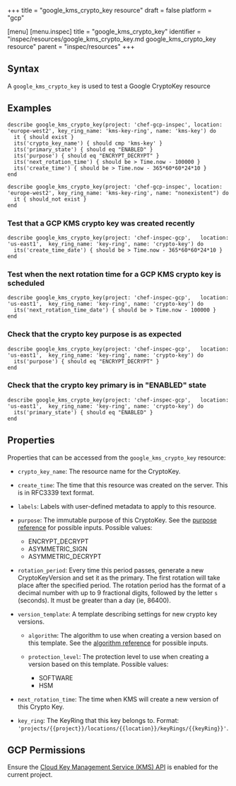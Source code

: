 +++
title = "google_kms_crypto_key resource"
draft = false
platform = "gcp"

[menu]
  [menu.inspec]
    title = "google_kms_crypto_key"
    identifier = "inspec/resources/google_kms_crypto_key.md google_kms_crypto_key resource"
    parent = "inspec/resources"
+++


## Syntax
A `google_kms_crypto_key` is used to test a Google CryptoKey resource

## Examples
```
describe google_kms_crypto_key(project: 'chef-gcp-inspec', location: 'europe-west2', key_ring_name: 'kms-key-ring', name: 'kms-key') do
  it { should exist }
  its('crypto_key_name') { should cmp 'kms-key' }
  its('primary_state') { should eq "ENABLED" }
  its('purpose') { should eq "ENCRYPT_DECRYPT" }
  its('next_rotation_time') { should be > Time.now - 100000 }
  its('create_time') { should be > Time.now - 365*60*60*24*10 }
end

describe google_kms_crypto_key(project: 'chef-gcp-inspec', location: 'europe-west2', key_ring_name: 'kms-key-ring', name: "nonexistent") do
  it { should_not exist }
end
```

### Test that a GCP KMS crypto key was created recently

    describe google_kms_crypto_key(project: 'chef-inspec-gcp',   location: 'us-east1',  key_ring_name: 'key-ring', name: 'crypto-key') do
      its('create_time_date') { should be > Time.now - 365*60*60*24*10 }
    end

### Test when the next rotation time for a GCP KMS crypto key is scheduled

    describe google_kms_crypto_key(project: 'chef-inspec-gcp',   location: 'us-east1',  key_ring_name: 'key-ring', name: 'crypto-key') do
      its('next_rotation_time_date') { should be > Time.now - 100000 }
    end
    
### Check that the crypto key purpose is as expected
    
    describe google_kms_crypto_key(project: 'chef-inspec-gcp',   location: 'us-east1',  key_ring_name: 'key-ring', name: 'crypto-key') do
      its('purpose') { should eq "ENCRYPT_DECRYPT" }
    end

### Check that the crypto key primary is in "ENABLED" state
    
    describe google_kms_crypto_key(project: 'chef-inspec-gcp',   location: 'us-east1',  key_ring_name: 'key-ring', name: 'crypto-key') do
      its('primary_state') { should eq "ENABLED" }
    end

## Properties
Properties that can be accessed from the `google_kms_crypto_key` resource:


  * `crypto_key_name`: The resource name for the CryptoKey.

  * `create_time`: The time that this resource was created on the server. This is in RFC3339 text format.

  * `labels`: Labels with user-defined metadata to apply to this resource.

  * `purpose`: The immutable purpose of this CryptoKey. See the [purpose reference](https://cloud.google.com/kms/docs/reference/rest/v1/projects.locations.keyRings.cryptoKeys#CryptoKeyPurpose) for possible inputs.
  Possible values:
    * ENCRYPT_DECRYPT
    * ASYMMETRIC_SIGN
    * ASYMMETRIC_DECRYPT

  * `rotation_period`: Every time this period passes, generate a new CryptoKeyVersion and set it as the primary. The first rotation will take place after the specified period. The rotation period has the format of a decimal number with up to 9 fractional digits, followed by the letter `s` (seconds). It must be greater than a day (ie, 86400).

  * `version_template`: A template describing settings for new crypto key versions.

    * `algorithm`: The algorithm to use when creating a version based on this template. See the [algorithm reference](https://cloud.google.com/kms/docs/reference/rest/v1/CryptoKeyVersionAlgorithm) for possible inputs.

    * `protection_level`: The protection level to use when creating a version based on this template.
    Possible values:
      * SOFTWARE
      * HSM

  * `next_rotation_time`: The time when KMS will create a new version of this Crypto Key.

  * `key_ring`: The KeyRing that this key belongs to. Format: `'projects/{{project}}/locations/{{location}}/keyRings/{{keyRing}}'`.


## GCP Permissions

Ensure the [Cloud Key Management Service (KMS) API](https://console.cloud.google.com/apis/library/cloudkms.googleapis.com/) is enabled for the current project.
